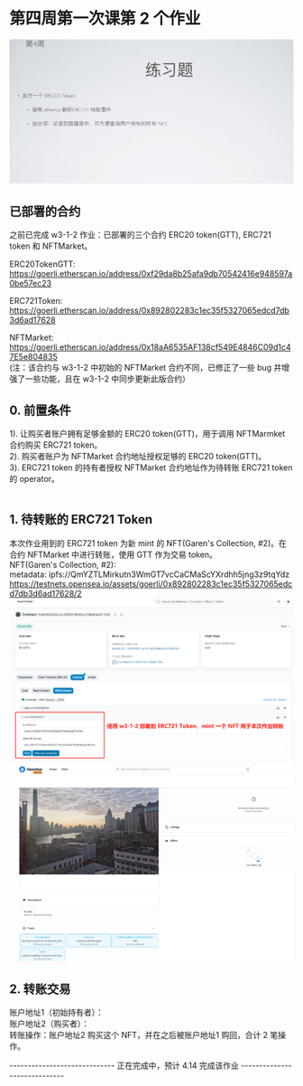 # 第四周第一次课第 2 个作业
![w4-1-2](./IMG/Assignment_w4-1-2.png)

## 已部署的合约
   之前已完成 w3-1-2 作业：已部署的三个合约 ERC20 token(GTT), ERC721 token 和 NFTMarket。<br>
   
ERC20TokenGTT: https://goerli.etherscan.io/address/0xf29da8b25afa9db70542416e948597a0be57ec23

ERC721Token: https://goerli.etherscan.io/address/0x892802283c1ec35f5327065edcd7db3d6ad17628

NFTMarket: https://goerli.etherscan.io/address/0x18aA6535AF138cf549E4846C09d1c47E5e804835<br>
(注：该合约与 w3-1-2 中初始的 NFTMarket 合约不同，已修正了一些 bug 并增强了一些功能，且在 w3-1-2 中同步更新此版合约）

## 0. 前置条件
1). 让购买者账户拥有足够金额的 ERC20 token(GTT)，用于调用 NFTMarmket 合约购买 ERC721 token。<br>
2). 购买者账户为 NFTMarket 合约地址授权足够的  ERC20 token(GTT)。<br>
3). ERC721 token 的持有者授权 NFTMarket 合约地址作为待转账 ERC721 token 的 operator。<br>
<br>
## 1. 待转账的 ERC721 Token
   本次作业用到的 ERC721 token 为新 mint 的 NFT(Garen's Collection, #2)。在合约 NFTMarket 中进行转账，使用 GTT 作为交易 token。<br>
   NFT(Garen's Collection, #2):<br>
   metadata: ipfs://QmYZTLMirkutn3WmGT7vcCaCMaScYXrdhh5jng3z9tqYdz<br>
   https://testnets.opensea.io/assets/goerli/0x892802283c1ec35f5327065edcd7db3d6ad17628/2<br>
   ![w4-1-2](./IMG/1_mintNFT.png)<br>
   ![w4-1-2](./IMG/3_NFT_OpenSea.png)
## 2. 转账交易
   账户地址1（初始持有者）：<br>
   账户地址2（购买者）：<br>
   转账操作：账户地址2 购买这个 NFT，并在之后被账户地址1 购回，合计 2 笔操作。<br>




----------------------------- 正在完成中，预计 4.14 完成该作业 -----------------------------

